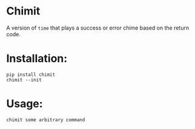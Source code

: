 # Chimit
A version of `time` that plays a success or error chime based on the return code.

# Installation:

    pip install chimit
    chimit --init

# Usage:

    chimit some arbitrary command
